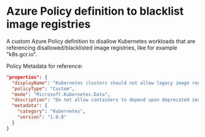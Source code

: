 # Azure Policy definition to blacklist image registries

A custom Azure Policy definition to disallow Kubernetes workloads that are referencing disallowed/blacklisted image registries, like for example "k8s.gcr.io".

Policy Metadata for reference:

``` json
"properties": {
  "displayName": "Kubernetes clusters should not allow legacy image registries",
  "policyType": "Custom",
  "mode": "Microsoft.Kubernetes.Data",
  "description": "Do not allow containers to depend upon deprecated image registries like gcr.k8s.io. Read for more information: https://kubernetes.io/blog/2023/03/10/image-registry-redirect/",
  "metadata": {
    "category": "Kubernetes",
    "version": "1.0.0"
  }
}
```
